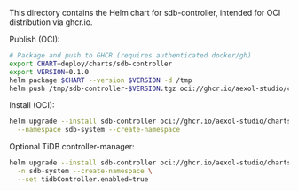 This directory contains the Helm chart for sdb-controller, intended for OCI
distribution via ghcr.io.

Publish (OCI):

```sh
# Package and push to GHCR (requires authenticated docker/gh)
export CHART=deploy/charts/sdb-controller
export VERSION=0.1.0
helm package $CHART --version $VERSION -d /tmp
helm push /tmp/sdb-controller-$VERSION.tgz oci://ghcr.io/aexol-studio/charts
```

Install (OCI):

```sh
helm upgrade --install sdb-controller oci://ghcr.io/aexol-studio/charts/sdb-controller \
  --namespace sdb-system --create-namespace
```

Optional TiDB controller-manager:

```sh
helm upgrade --install sdb-controller oci://ghcr.io/aexol-studio/charts/sdb-controller \
  -n sdb-system --create-namespace \
  --set tidbController.enabled=true
```
